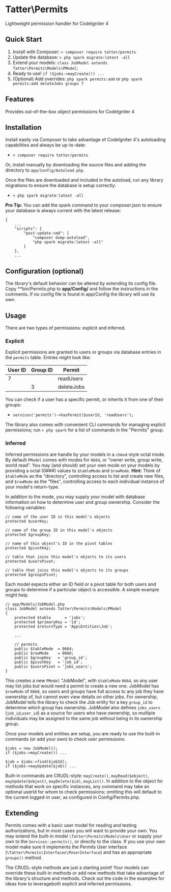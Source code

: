 # Tatter\Permits
Lightweight permission handler for CodeIgniter 4

## Quick Start

1. Install with Composer: `> composer require tatter/permits`
2. Update the database: `> php spark migrate:latest -all`
3. Extend your models: `class JobModel extends Tatter\Permits\Models\PModel`;
4. Ready to use! `if ($jobs->mayCreate()) ...`
5. (Optional) Add overrides:
`php spark permits:add`
or
`php spark permits:add deleteJobs groups 7`

## Features

Provides out-of-the-box object permissions for CodeIgniter 4

## Installation

Install easily via Composer to take advantage of CodeIgniter 4's autoloading capabilities
and always be up-to-date:
* `> composer require tatter/permits`

Or, install manually by downloading the source files and adding the directory to
`app/Config/Autoload.php`.

Once the files are downloaded and included in the autoload, run any library migrations
to ensure the database is setup correctly:
* `> php spark migrate:latest -all`

**Pro Tip:** You can add the spark command to your composer.json to ensure your database is
always current with the latest release:
```
{
	...
    "scripts": {
        "post-update-cmd": [
            "composer dump-autoload",
            "php spark migrate:latest -all"
        ]
    },
	...
```

## Configuration (optional)

The library's default behavior can be altered by extending its config file. Copy
**bin/Permits.php to **app/Config/** and follow the instructions in the comments.
If no config file is found in app/Config the library will use its own.

## Usage

There are two types of permissions: explicit and inferred.

### Explicit 

Explicit permissions are granted to users or groups via database entries in the `permits`
table. Entries might look like:

| User ID | Group ID | Permit     |
| ------- | -------- | ---------- |
| 7       |          | readUsers  |
|         | 3        | deleteJobs |

You can check if a user has a specific permit, or inherits it from one of their groups:

* `services('permits')->hasPermit($userId, 'readUsers');`

The library also comes with convenient CLI commands for managing explicit permissions;
run `> php spark` for a list of commands in the "Permits" group.

### Inferred

Inferred permissions are handle by your models in a `chmod`-style octal mode. By
default `PModel` comes with modes for `0664`, or "owner write, group write,
world read". You may (and should) set your own mode on your models by providing
a octal (0###) values to `$tableMode` and `$rowMode`. **Hint:** Think of `$tableMode` as the
"directory", controlling access to list and create new files, and `$rowMode` as the "files",
controlling access to each individual instance of your model's return-type.

In addition to the mode, you may supply your model with database information on how to
determine user and group ownership. Consider the following variables:
```
// name of the user ID in this model's objects
protected $userKey;

// name of the group ID in this model's objects
protected $groupKey;

// name of this object's ID in the pivot tables
protected $pivotKey;

// table that joins this model's objects to its users
protected $usersPivot;

// table that joins this model's objects to its groups
protected $groupsPivot;
```

Each model expects either an ID field or a pivot table for both users and groups to
determine if a particular object is accessible. A simple example might help.
```
// app/Models/JobModel.php
class JobModel extends Tatter\Permits\Models\PModel
{
	protected $table      = 'jobs';
	protected $primaryKey = 'id';
	protected $returnType = 'App\Entities\Job';
	
	...
		
	// permits
	public $tableMode  = 0664;
	public $rowMode    = 0660;
	public $groupKey   = 'group_id';
	public $pivotKey   = 'job_id';
	public $usersPivot = 'jobs_users';
}
```
This creates a new `PModel` "JobModel", with `$tableMode` `0664`, so any user may list jobs
but would need a permit to create a new one. JobModel has `$rowMode` of `0660`, so users
and groups have full access to any job they have ownership of, but cannot even view details
on other jobs. For ownership, JobModel tells the library to check the Job entity for a key
`group_id` to determine which group has ownership. JobModel also defines
`jobs_users` (`job_id`,`user_id`) as a source for users who have ownership, so multiple
individuals may be assigned to the same job without being in its ownership group.

Once your models and entities are setup, you are ready to use the built-in commands
(or add your own) to check user permissions:
```
$jobs = new JobModel();
if ($jobs->mayCreate()) ...

$job = $jobs->find($jobId);
if ($jobs->mayUpdate($job)) ...
```
Built-in commands are CRUDL-style: `mayCreate()`, `mayRead($object)`, `mayUpdate($object)`,
`mayDelete($id)`, `mayList()`. In addition to the object for methods that work on
specific instances, any command may take an optional userId for whom to check permissions;
omitting this will default to the current logged-in user, as configured in Config/Permits.php.

## Extending

Permits comes with a basic user model for reading and testing authorizations,
but in most cases you will want to provide your own. You may extend the built-in model
`\Tatter\Permits\Models\User` or supply your own to the `Services::permits()`, or directly
to the class. If you use your own model make sure it implements the Permits User interface
(`\Tatter\Permits\Interfaces\PUserInterface`) and has an appropriate `groups()` method.

The CRUDL-style methods are just a starting point! Your models can override these built-in
methods or add new methods that take advantage of the library's structure and methods.
Check out the code in the examples for ideas how to leverageboth explicit and inferred
permissions.
